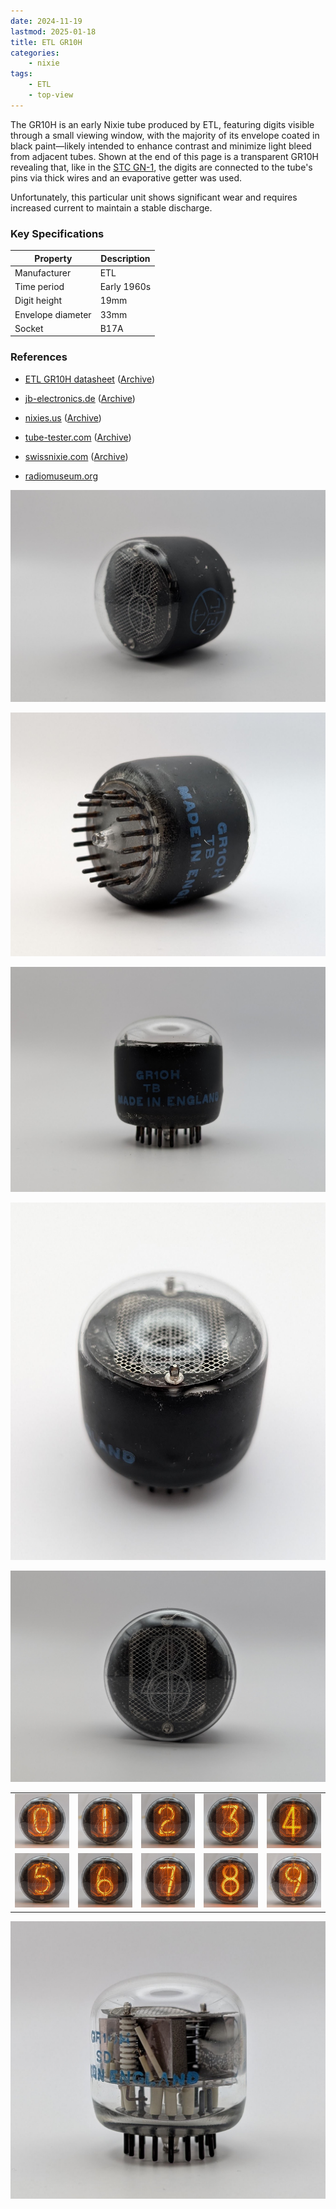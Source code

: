 ```yaml
---
date: 2024-11-19
lastmod: 2025-01-18
title: ETL GR10H
categories:
    - nixie
tags:
    - ETL
    - top-view
---
```


The GR10H is an early Nixie tube produced by ETL, featuring digits visible through a small viewing window, with the majority of its envelope coated in black paint—likely intended to enhance contrast and minimize light bleed from adjacent tubes. Shown at the end of this page is a transparent GR10H revealing that, like in the [STC GN-1](/nixie/stc-gn-1/), the digits are connected to the tube's pins via thick wires and an evaporative getter was used.

Unfortunately, this particular unit shows significant wear and requires increased current to maintain a stable discharge.

### Key Specifications

| Property          | Description |
|-------------------|-------------|
| Manufacturer      | ETL         |
| Time period       | Early 1960s |
| Digit height      | 19mm        |
| Envelope diameter | 33mm        |
| Socket            | B17A        |

### References

- [ETL GR10H datasheet](http://www.jb-electronics.de/downloads/elektronik/nixies/GR10H.pdf) ([Archive](https://web.archive.org/web/20240421195500/http://www.jb-electronics.de/downloads/elektronik/nixies/GR10H.pdf))

- [jb-electronics.de](http://www.jb-electronics.de/html/elektronik/nixies/n_gr10h.htm) ([Archive](https://web.archive.org/web/20240421194554/http://www.jb-electronics.de/html/elektronik/nixies/n_gr10h.htm))

- [nixies.us](https://www.nixies.us/bwg_gallery/gr10h/) ([Archive](https://web.archive.org/web/20240422040424/https://www.nixies.us/bwg_gallery/gr10h/))

- [tube-tester.com](https://www.tube-tester.com/sites/nixie/data/GR10H/GR10H.htm) ([Archive](https://web.archive.org/web/20240424052213/https://www.tube-tester.com/sites/nixie/data/GR10H/GR10H.htm))

- [swissnixie.com](https://www.swissnixie.com/tubes/GR10H/) ([Archive](https://web.archive.org/web/20240424051922/https://www.swissnixie.com/tubes/GR10H/))

- [radiomuseum.org](https://www.radiomuseum.org/tubes/tube_gr10h.html)

[![ETL GR10H](assets/1.jpg)](assets/1.jpg)

[![ETL GR10H](assets/2.jpg)](assets/2.jpg)

[![ETL GR10H](assets/3.jpg)](assets/3.jpg)

[![ETL GR10H](assets/4.jpg)](assets/4.jpg)

[![ETL GR10H](assets/5.jpg)](assets/5.jpg)

<table>
    <tr>
        <td>
            <a href="assets/6.jpg">
                <img src="assets/6.jpg">
            </a>
        </td>
        <td>
            <a href="assets/7.jpg">
                <img src="assets/7.jpg">
            </a>
        </td>
        <td>
            <a href="assets/8.jpg">
                <img src="assets/8.jpg">
            </a>
        </td>
         <td>
            <a href="assets/9.jpg">
                <img src="assets/9.jpg">
            </a>
        </td>
        <td>
            <a href="assets/10.jpg">
                <img src="assets/10.jpg">
            </a>
        </td>
    </tr>
    <tr>
        <td>
            <a href="assets/11.jpg">
                <img src="assets/11.jpg">
            </a>
        </td>
        <td>
            <a href="assets/12.jpg">
                <img src="assets/12.jpg">
            </a>
        </td>
        <td>
            <a href="assets/13.jpg">
                <img src="assets/13.jpg">
            </a>
        </td>
         <td>
            <a href="assets/14.jpg">
                <img src="assets/14.jpg">
            </a>
        </td>
        <td>
            <a href="assets/15.jpg">
                <img src="assets/15.jpg">
            </a>
        </td>
    </tr>
</table>

[![ETL GR10H](assets/16.jpg)](assets/16.jpg)